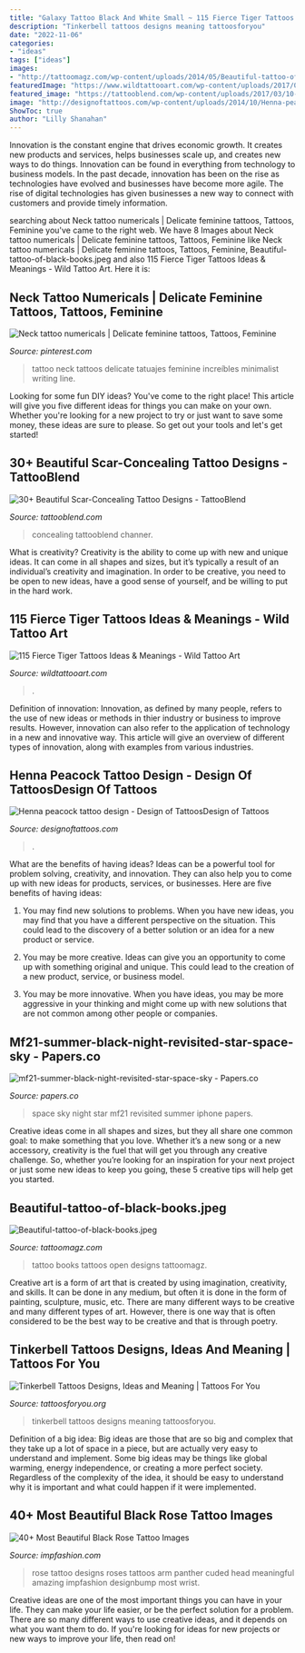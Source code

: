 ```yaml
---
title: "Galaxy Tattoo Black And White Small ~ 115 Fierce Tiger Tattoos Ideas &amp; Meanings"
description: "Tinkerbell tattoos designs meaning tattoosforyou"
date: "2022-11-06"
categories:
- "ideas"
tags: ["ideas"]
images:
- "http://tattoomagz.com/wp-content/uploads/2014/05/Beautiful-tattoo-of-black-books.jpeg"
featuredImage: "https://www.wildtattooart.com/wp-content/uploads/2017/03/tiger-tattoos-02031715.jpg"
featured_image: "https://tattooblend.com/wp-content/uploads/2017/03/10-8.jpg"
image: "http://designoftattoos.com/wp-content/uploads/2014/10/Henna-peacock-tattoo-design.jpg"
ShowToc: true
author: "Lilly Shanahan"
---
```



Innovation is the constant engine that drives economic growth. It creates new products and services, helps businesses scale up, and creates new ways to do things. Innovation can be found in everything from technology to business models. In the past decade, innovation has been on the rise as technologies have evolved and businesses have become more agile. The rise of digital technologies has given businesses a new way to connect with customers and provide timely information.

	

		
searching about Neck tattoo numericals | Delicate feminine tattoos, Tattoos, Feminine you've came to the right web. We have 8 Images about Neck tattoo numericals | Delicate feminine tattoos, Tattoos, Feminine like Neck tattoo numericals | Delicate feminine tattoos, Tattoos, Feminine, Beautiful-tattoo-of-black-books.jpeg and also 115 Fierce Tiger Tattoos Ideas &amp; Meanings - Wild Tattoo Art. Here it is:
		
    
## Neck Tattoo Numericals | Delicate Feminine Tattoos, Tattoos, Feminine

<img loading=lazy src="https://i.pinimg.com/736x/4a/3f/fa/4a3ffa6a4004d97805b6d4cb8167cda4.jpg" onerror="this.onerror=null;this.src='https://tse1.mm.bing.net/th?id=OIP.-IZ9oh2XgJz83lYecgFanQHaNL&amp;pid=15.1';" alt="Neck tattoo numericals | Delicate feminine tattoos, Tattoos, Feminine">

_Source: pinterest.com_

>tattoo neck tattoos delicate tatuajes feminine increíbles minimalist writing line. 

	

Looking for some fun DIY ideas? You've come to the right place! This article will give you five different ideas for things you can make on your own. Whether you're looking for a new project to try or just want to save some money, these ideas are sure to please. So get out your tools and let's get started!

    
## 30+ Beautiful Scar-Concealing Tattoo Designs - TattooBlend

<img loading=lazy src="https://tattooblend.com/wp-content/uploads/2017/03/10-8.jpg" onerror="this.onerror=null;this.src='https://tse4.mm.bing.net/th?id=OIP.xpYZo_yj9vil1leXKouQGAHaHa&amp;pid=15.1';" alt="30+ Beautiful Scar-Concealing Tattoo Designs - TattooBlend">

_Source: tattooblend.com_

>concealing tattooblend channer. 

	

What is creativity?
Creativity is the ability to come up with new and unique ideas. It can come in all shapes and sizes, but it’s typically a result of an individual’s creativity and imagination. In order to be creative, you need to be open to new ideas, have a good sense of yourself, and be willing to put in the hard work.

    
## 115 Fierce Tiger Tattoos Ideas &amp; Meanings - Wild Tattoo Art

<img loading=lazy src="https://www.wildtattooart.com/wp-content/uploads/2017/03/tiger-tattoos-02031715.jpg" onerror="this.onerror=null;this.src='https://tse4.mm.bing.net/th?id=OIP.-nvA9E0Bnp6Tndd6cFRz6wHaJ6&amp;pid=15.1';" alt="115 Fierce Tiger Tattoos Ideas &amp; Meanings - Wild Tattoo Art">

_Source: wildtattooart.com_

>. 

	

Definition of innovation:
Innovation, as defined by many people, refers to the use of new ideas or methods in thier industry or business to improve results. However, innovation can also refer to the application of technology in a new and innovative way. This article will give an overview of different types of innovation, along with examples from various industries.

    
## Henna Peacock Tattoo Design - Design Of TattoosDesign Of Tattoos

<img loading=lazy src="http://designoftattoos.com/wp-content/uploads/2014/10/Henna-peacock-tattoo-design.jpg" onerror="this.onerror=null;this.src='https://tse3.mm.bing.net/th?id=OIP.PuYxP2Y1hozPbl3jAB4liQHaLI&amp;pid=15.1';" alt="Henna peacock tattoo design - Design of TattoosDesign of Tattoos">

_Source: designoftattoos.com_

>. 

	

What are the benefits of having ideas?
Ideas can be a powerful tool for problem solving, creativity, and innovation. They can also help you to come up with new ideas for products, services, or businesses. Here are five benefits of having ideas:
1. You may find new solutions to problems. When you have new ideas, you may find that you have a different perspective on the situation. This could lead to the discovery of a better solution or an idea for a new product or service.

2. You may be more creative. Ideas can give you an opportunity to come up with something original and unique. This could lead to the creation of a new product, service, or business model.

3. You may be more innovative. When you have ideas, you may be more aggressive in your thinking and might come up with new solutions that are not common among other people or companies.

    
## Mf21-summer-black-night-revisited-star-space-sky - Papers.co

<img loading=lazy src="https://papers.co/wallpaper/papers.co-mf21-summer-black-night-revisited-star-space-sky-34-iphone6-plus-wallpaper.jpg" onerror="this.onerror=null;this.src='https://tse4.mm.bing.net/th?id=OIP.DA5QxyhSuzXHOFFTQa5k9QHaNK&amp;pid=15.1';" alt="mf21-summer-black-night-revisited-star-space-sky - Papers.co">

_Source: papers.co_

>space sky night star mf21 revisited summer iphone papers. 

	

Creative ideas come in all shapes and sizes, but they all share one common goal: to make something that you love. Whether it’s a new song or a new accessory, creativity is the fuel that will get you through any creative challenge. So, whether you’re looking for an inspiration for your next project or just some new ideas to keep you going, these 5 creative tips will help get you started.

    
## Beautiful-tattoo-of-black-books.jpeg

<img loading=lazy src="http://tattoomagz.com/wp-content/uploads/2014/05/Beautiful-tattoo-of-black-books.jpeg" onerror="this.onerror=null;this.src='https://tse1.mm.bing.net/th?id=OIP.ewdiwU4RNSsiZB5b4_AyyQHaNI&amp;pid=15.1';" alt="Beautiful-tattoo-of-black-books.jpeg">

_Source: tattoomagz.com_

>tattoo books tattoos open designs tattoomagz. 

	

Creative art is a form of art that is created by using imagination, creativity, and skills. It can be done in any medium, but often it is done in the form of painting, sculpture, music, etc. There are many different ways to be creative and many different types of art. However, there is one way that is often considered to be the best way to be creative and that is through poetry.

    
## Tinkerbell Tattoos Designs, Ideas And Meaning | Tattoos For You

<img loading=lazy src="https://www.tattoosforyou.org/wp-content/uploads/2016/03/Tinkerbell-Tattoos-Ideas.jpg" onerror="this.onerror=null;this.src='https://tse4.mm.bing.net/th?id=OIP.cByCsgVRSasTiXZBkGDeDAHaMN&amp;pid=15.1';" alt="Tinkerbell Tattoos Designs, Ideas and Meaning | Tattoos For You">

_Source: tattoosforyou.org_

>tinkerbell tattoos designs meaning tattoosforyou. 

	

Definition of a big idea:
Big ideas are those that are so big and complex that they take up a lot of space in a piece, but are actually very easy to understand and implement. Some big ideas may be things like global warming, energy independence, or creating a more perfect society. Regardless of the complexity of the idea, it should be easy to understand why it is important and what could happen if it were implemented.

    
## 40+ Most Beautiful Black Rose Tattoo Images

<img loading=lazy src="http://www.cuded.com/wp-content/uploads/2012/01/14-Rose-Tattoo.jpg" onerror="this.onerror=null;this.src='https://tse1.mm.bing.net/th?id=OIP.NYp1K4F5DNzxYG0iDfwhLgHaLx&amp;pid=15.1';" alt="40+ Most Beautiful Black Rose Tattoo Images">

_Source: impfashion.com_

>rose tattoo designs roses tattoos arm panther cuded head meaningful amazing impfashion designbump most wrist. 

	

Creative ideas are one of the most important things you can have in your life. They can make your life easier, or be the perfect solution for a problem. There are so many different ways to use creative ideas, and it depends on what you want them to do. If you're looking for ideas for new projects or new ways to improve your life, then read on!

